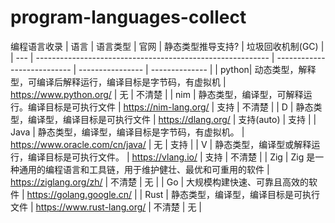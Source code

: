 # program-languages-collect
编程语言收录
| 语言 |                     语言类型                                |           官网               | 静态类型推导支持?  | 垃圾回收机制(GC) |
| --- | ---------------------------------------------------------- | --------------------------- | ---------------- | -------------- |
| python| 动态类型，解释型，可编译后解释运行，编译目标是字节码，有虚拟机      | https://www.python.org/             |  无              | 不清楚       |
| nim   | 静态类型，编译型，可解释运行。编译目标是可执行文件                 | https://nim-lang.org/              | 支持           | 不清楚      |
| D     | 静态类型，编译型，编译目标是可执行文件                           | https://dlang.org/                 | 支持(auto)     | 支持        |
| Java | 静态类型，编译型，编译目标是字节码，有虚拟机。                      |  https://www.oracle.com/cn/java/   | 无 | 支持 |
| V | 静态类型，编译型或解释运行，编译目标是可执行文件。                       | https://vlang.io/                | 支持 | 不清楚 |
| Zig | Zig 是一种通用的编程语言和工具链，用于维护健壮、最优和可重用的软件        | https://ziglang.org/zh/         | 不清楚 | 无 | 
| Go | 大规模构建快速、可靠且高效的软件                                     | https://golang.google.cn/        |
| Rust | 静态类型，编译型，编译目标是可执行文件                              | https://www.rust-lang.org/        | 不清楚 | 无 |

